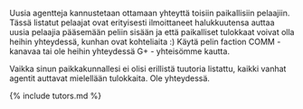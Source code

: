 Uusia agentteja kannustetaan ottamaan yhteyttä toisiin paikallisiin pelaajiin. Tässä listatut pelaajat ovat erityisesti ilmoittaneet halukkuutensa auttaa uusia pelaajia pääsemään peliin sisään ja että paikalliset tulokkaat voivat olla heihin yhteydessä, kunhan ovat kohteliaita :) Käytä pelin faction COMM - kanavaa tai ole heihin yhteydessä G+ - yhteisömme kautta.

Vaikka sinun paikkakunnallesi ei olisi erillistä tuutoria listattu, kaikki vanhat agentit auttavat mielellään tulokkaita. Ole yhteydessä.

{% include tutors.md %}
